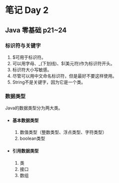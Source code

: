 ﻿# 笔记 Day 2
## Java 零基础 p21~24
### 标识符与关键字

1. $可用于标识符。
2. 可以用字母、_(下划线)、$(美元符)作为标识符开头。
3. 标识符大小写敏感。
4. 尽管可以用中文命名标识符，但是最好不要这样使用。
5. String不是关键字，因为它是一个类。
### 数据类型
Java的数据类型分为两大类。
 - #### 基本数据类型
	 1. 数值类型（整数类型、浮点类型、字符类型）
	 2. boolean类型
 - #### 引用数据类型
     1. 类
     2. 接口
     3. 数组
      
